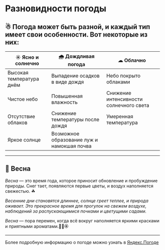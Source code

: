 # Разновидности погоды

☃ Погода может быть разной, и каждый тип имеет свои особенности. Вот некоторые из них:
---

| ☀ Ясно и солнечно  |  🌧 Дождливая погода  | ☁ Облачно  |  
|---|---|---|
|Высокая температура днём   | Выпадение осадков в виде дождя  |Небо покрыто облаками  |
|Чистое небо  |Повышенная влажность   | Снижение интенсивности солнечного света  |
|Отсутствие облаков   |Снижение температуры после дождя |Умеренная температура  |
|Яркое солнце   |Возможное образование луж и намокшая почва   |   | 

---
## 🌷 Весна

*Весна* — это время года, которое приносит обновление и пробуждение природы. Снег тает, появляются первые цветы, и воздух наполняется свежестью. ☘

*Весенние дни становятся длиннее, солнце греет теплее, и природа оживает. Это прекрасное время для прогулок на свежем воздухе, наблюдений за распускающимися почками и цветущими садами.* 

*Весна* — пора перемен, когда всё вокруг наполняется яркими красками и приятными ароматами.🌸🌺🏵

---
Более подробную информацию о погоде можно узнать в [Яндекс.Погоде](https://yandex.ru/pogoda/ru/details/running)
